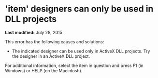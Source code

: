 
# 'item' designers can only be used in DLL projects

 **Last modified:** July 28, 2015

This error has the following causes and solutions:




- The indicated designer can be used only in ActiveX DLL projects. Try the designer in an ActiveX DLL project.
    

For additional information, select the item in question and press F1 (in Windows) or HELP (on the Macintosh).
